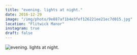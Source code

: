 ```yaml
---
title: "evening. lights at night."
date: 2016-12-29
image: "/img/photo/9e887af1b4e3fef126221ee21ec7d015.jpg"
location: "Flitwick Manor"
instagram: true
draft: false
---
```


![evening. lights at night.](/img/photo/9e887af1b4e3fef126221ee21ec7d015.jpg)
